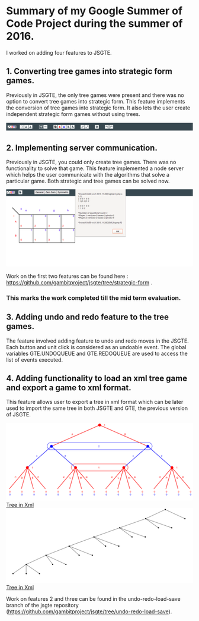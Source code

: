 # Summary of my Google Summer of Code Project during the summer of 2016.

I worked on adding four features to JSGTE.


## 1. Converting tree games into strategic form games.

Previously in JSGTE, the only tree games were present and there was no option to convert tree games into strategic form. This feature implements the conversion of tree games into strategic form. It also lets the user create independent strategic form games without using trees.

![New Topbar](./images/topbar.png)

## 2. Implementing server communication.

Previously in JSGTE, you could only create tree games. There was no functionality to solve that game. This feature implemented a node server which helps the user communicate with the algorithms that solve a particular game. Both strategic and tree games can be solved now.

![Sever Comm](./images/server.png)

Work on the first two features can be found here : https://github.com/gambitproject/jsgte/tree/strategic-form .

### This marks the work completed till the mid term evaluation.

## 3. Adding undo and redo feature to the tree games.

The feature involved adding feature to undo and redo moves in the JSGTE. Each button and unit click is considered as an undoable event. The global variables GTE.UNDOQUEUE and GTE.REDOQUEUE are used to access the list of events executed.

## 4. Adding functionality to load an xml tree game and export a game to xml format.

This feature allows user to export a tree in xml format which can be later used to import the same tree in both JSGTE and GTE, the previous version of JSGTE.


![Sever Comm](./images/tree-1.png)
[Tree in Xml](//github.com)
![Sever Comm](./images/tree-2.png)
[Tree in Xml](//github)

Work on features 2 and three can be found in the undo-redo-load-save branch of the jsgte repository (https://github.com/gambitproject/jsgte/tree/undo-redo-load-save).